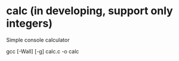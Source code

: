 # calc (in developing, support only integers)
Simple console calculator 

gcc [-Wall] [-g] calc.c -o calc

